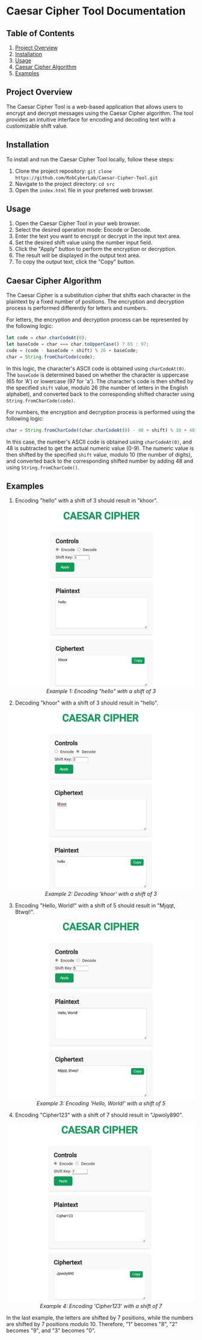 # Caesar Cipher Tool Documentation
## Table of Contents
1. [Project Overview](#project-overview)
2. [Installation](#installation)
3. [Usage](#usage)
4. [Caesar Cipher Algorithm](#caesar-cipher-algorithm)
5. [Examples](#examples)
## Project Overview
The Caesar Cipher Tool is a web-based application that allows users to encrypt and decrypt messages using the Caesar Cipher algorithm. The tool provides an intuitive interface for encoding and decoding text with a customizable shift value.
## Installation
To install and run the Caesar Cipher Tool locally, follow these steps:
1. Clone the project repository: `git clone https://github.com/RobCyberLab/Caesar-Cipher-Tool.git`
2. Navigate to the project directory: `cd src`
3. Open the `index.html` file in your preferred web browser.
## Usage
1. Open the Caesar Cipher Tool in your web browser.
2. Select the desired operation mode: Encode or Decode.
3. Enter the text you want to encrypt or decrypt in the input text area.
4. Set the desired shift value using the number input field.
5. Click the "Apply" button to perform the encryption or decryption.
6. The result will be displayed in the output text area.
7. To copy the output text, click the "Copy" button.
## Caesar Cipher Algorithm
The Caesar Cipher is a substitution cipher that shifts each character in the plaintext by a fixed number of positions. The encryption and decryption process is performed differently for letters and numbers.

For letters, the encryption and decryption process can be represented by the following logic:
```javascript
let code = char.charCodeAt(0);
let baseCode = char === char.toUpperCase() ? 65 : 97;
code = (code - baseCode + shift) % 26 + baseCode;
char = String.fromCharCode(code);
```

In this logic, the character's ASCII code is obtained using `charCodeAt(0)`. The `baseCode` is determined based on whether the character is uppercase (65 for 'A') or lowercase (97 for 'a'). The character's code is then shifted by the specified `shift` value, modulo 26 (the number of letters in the English alphabet), and converted back to the corresponding shifted character using `String.fromCharCode(code)`.

For numbers, the encryption and decryption process is performed using the following logic:
```javascript
char = String.fromCharCode((char.charCodeAt(0) - 48 + shift) % 10 + 48);
```

In this case, the number's ASCII code is obtained using `charCodeAt(0)`, and 48 is subtracted to get the actual numeric value (0-9). The numeric value is then shifted by the specified `shift` value, modulo 10 (the number of digits), and converted back to the corresponding shifted number by adding 48 and using `String.fromCharCode()`.

## Examples
1. Encoding "hello" with a shift of 3 should result in "khoor".

<p align="center">
  <img src="example1-image.png" alt="Example 1: Encoding 'hello' with a shift of 3" width="500">
  <br>
  <em>Example 1: Encoding "hello" with a shift of 3</em>
</p>

2. Decoding "khoor" with a shift of 3 should result in "hello".

<p align="center">
  <img src="example2-image.png" alt="Example 2: Decoding 'khoor' with a shift of 3" width="500">
  <br>
  <em>Example 2: Decoding 'khoor' with a shift of 3</em>
</p>

3. Encoding "Hello, World!" with a shift of 5 should result in "Mjqqt, Btwqi!".

<p align="center">
  <img src="example3-image.png" alt="Example 3: Encoding 'Hello, World!' with a shift of 5" width="500">
  <br>
  <em>Example 3: Encoding 'Hello, World!' with a shift of 5</em>
</p>

4. Encoding "Cipher123" with a shift of 7 should result in "Jpwoly890".

<p align="center">
  <img src="example4-image.png" alt="Example 4: Encoding 'Cipher123' with a shift of 7" width="500">
  <br>
  <em>Example 4: Encoding 'Cipher123' with a shift of 7</em>
</p>

In the last example, the letters are shifted by 7 positions, while the numbers are shifted by 7 positions modulo 10. Therefore, "1" becomes "8", "2" becomes "9", and "3" becomes "0".
